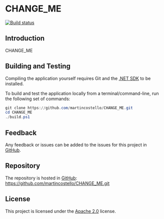 # CHANGE_ME

<!--
[![NuGet][package-badge]][package-download]
-->

[![Build status][build-badge]][build-status]

<!--
[![codecov][coverage-badge]][coverage-report]
[![OpenSSF Scorecard][scorecard-badge]][scorecard-report]
-->

## Introduction

CHANGE_ME

## Building and Testing

Compiling the application yourself requires Git and the [.NET SDK][dotnet-sdk] to be installed.

To build and test the application locally from a terminal/command-line, run the
following set of commands:

```powershell
git clone https://github.com/martincostello/CHANGE_ME.git
cd CHANGE_ME
./build.ps1
```

## Feedback

Any feedback or issues can be added to the issues for this project in [GitHub][issues].

## Repository

The repository is hosted in [GitHub][repo]: <https://github.com/martincostello/CHANGE_ME.git>

## License

This project is licensed under the [Apache 2.0][license] license.

[build-badge]: https://github.com/martincostello/CHANGE_ME/actions?query=workflow%3Abuild+branch%3Amain+event%3Apush
[build-status]: https://github.com/martincostello/CHANGE_ME/actions/workflows/build.yml/badge.svg?branch=main&event=push "Continuous Integration for this project"
<!--
[coverage-badge]: https://codecov.io/gh/martincostello/CHANGE_ME/branch/main/graph/badge.svg
[coverage-report]: https://codecov.io/gh/martincostello/CHANGE_ME "Code coverage report for this project"
-->
[dotnet-sdk]: https://dotnet.microsoft.com/download "Download the .NET SDK"
[issues]: https://github.com/martincostello/CHANGE_ME/issues "Issues for this project on GitHub.com"
[license]: https://www.apache.org/licenses/LICENSE-2.0.txt "The Apache 2.0 license"
<!--
[package-badge]: https://buildstats.info/nuget/CHANGE_ME?includePreReleases=false
[package-download]: https://www.nuget.org/packages/CHANGE_ME "Download CHANGE_ME from NuGet"
-->
[repo]: https://github.com/martincostello/CHANGE_ME "This project on GitHub.com"
<!--
[scorecard-badge]: https://api.securityscorecards.dev/projects/github.com/martincostello/CHANGE_ME/badge
[scorecard-report]: https://securityscorecards.dev/viewer/?uri=github.com/martincostello/CHANGE_ME "OpenSSF Scorecard for this project"
-->
